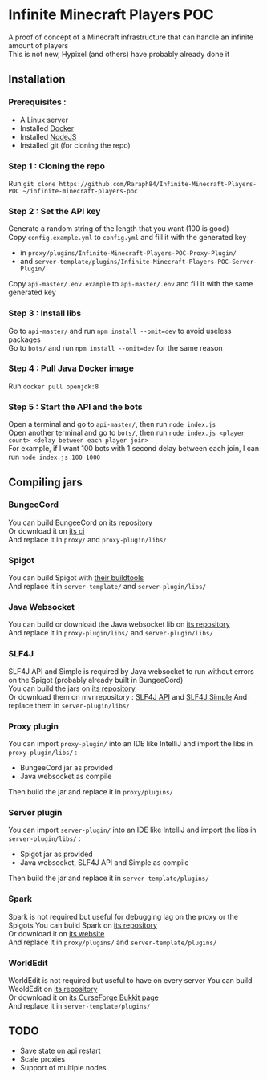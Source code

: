 # Infinite Minecraft Players POC

A proof of concept of a Minecraft infrastructure that can handle an infinite amount of players  
This is not new, Hypixel (and others) have probably already done it

## Installation

### Prerequisites :
- A Linux server
- Installed [Docker](https://docs.docker.com/engine/install/)
- Installed [NodeJS](https://nodejs.org/en/download/package-manager)
- Installed git (for cloning the repo)

### Step 1 : Cloning the repo
Run `git clone https://github.com/Raraph84/Infinite-Minecraft-Players-POC ~/infinite-minecraft-players-poc`

### Step 2 : Set the API key
Generate a random string of the length that you want (100 is good)  
Copy `config.example.yml` to `config.yml` and fill it with the generated key
- in `proxy/plugins/Infinite-Minecraft-Players-POC-Proxy-Plugin/`
- and `server-template/plugins/Infinite-Minecraft-Players-POC-Server-Plugin/`

Copy `api-master/.env.example` to `api-master/.env` and fill it with the same generated key

### Step 3 : Install libs
Go to `api-master/` and run `npm install --omit=dev` to avoid useless packages  
Go to `bots/` and run `npm install --omit=dev` for the same reason

### Step 4 : Pull Java Docker image
Run `docker pull openjdk:8`

### Step 5 : Start the API and the bots
Open a terminal and go to `api-master/`, then run `node index.js`  
Open another terminal and go to `bots/`, then run `node index.js <player count> <delay between each player join>`  
For example, if I want 100 bots with 1 second delay between each join, I can run `node index.js 100 1000`

## Compiling jars

### BungeeCord
You can build BungeeCord on [its repository](https://github.com/SpigotMC/BungeeCord)  
Or download it on [its ci](https://ci.md-5.net/job/BungeeCord/)  
And replace it in `proxy/` and `proxy-plugin/libs/`

### Spigot
You can build Spigot with [their buildtools](https://www.spigotmc.org/wiki/buildtools/)  
And replace it in `server-template/` and `server-plugin/libs/`

### Java Websocket
You can build or download the Java websocket lib on [its repository](https://github.com/TooTallNate/Java-WebSocket)  
And replace it in `proxy-plugin/libs/` and `server-plugin/libs/`

### SLF4J
SLF4J API and Simple is required by Java websocket to run without errors on the Spigot (probably already built in BungeeCord)  
You can build the jars on [its repository](https://github.com/qos-ch/slf4j)  
Or download them on mvnrepository : [SLF4J API](https://mvnrepository.com/artifact/org.slf4j/slf4j-api) and [SLF4J Simple](https://mvnrepository.com/artifact/org.slf4j/slf4j-simple)
And replace them in `server-plugin/libs/`

### Proxy plugin
You can import `proxy-plugin/` into an IDE like IntelliJ and import the libs in `proxy-plugin/libs/` :  
- BungeeCord jar as provided
- Java websocket as compile

Then build the jar and replace it in `proxy/plugins/`

### Server plugin
You can import `server-plugin/` into an IDE like IntelliJ and import the libs in `server-plugin/libs/` :  
- Spigot jar as provided
- Java websocket, SLF4J API and Simple as compile

Then build the jar and replace it in `server-template/plugins/`

### Spark
Spark is not required but useful for debugging lag on the proxy or the Spigots
You can build Spark on [its repository](https://github.com/lucko/spark)  
Or download it on [its website](https://spark.lucko.me/download)  
And replace it in `proxy/plugins/` and `server-template/plugins/`

### WorldEdit
WorldEdit is not required but useful to have on every server
You can build WeoldEdit on [its repository](https://github.com/EngineHub/WorldEdit)  
Or download it on [its CurseForge Bukkit page](https://dev.bukkit.org/projects/worldedit/files)  
And replace it in `server-template/plugins/`


## TODO

- Save state on api restart
- Scale proxies
- Support of multiple nodes
